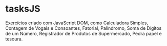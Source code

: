 # tasksJS
Exercícios criado com JavaScript DOM, como Calculadora Simples, Contagem de Vogais e Consoantes, Fatorial, Palíndromo, Soma de Dígitos de um Número, Registrador de Produtos de Supermercado, Pedra papel e tesoura.
